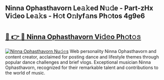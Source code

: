 ## Ninna Ophasthavorn Le𝚊𝚔ed N𝚞𝚍e - Part-zHx Vi𝚍eo Le𝚊𝚔s - H𝚘t O𝚗lyf𝚊ns Ph𝚘tos 4g9e6

# <h2><a href="http://hffc9n.feru.top/?c=Ninna+Ophasthavorn">🔗 👉 🔴 Ninna Ophasthavorn Vi𝚍𝚎o Ph𝚘t𝚘𝚜</a></h2>

[![Ninna Ophasthavorn Nu𝚍𝚎s](https://i.imgur.com/0TWrTi3.gif)](http://hffc9n.feru.top/?c=Ninna+Ophasthavorn)
Web personality Ninna Ophasthavorn and content creator, acclaimed for posting dance and lifestyle themes through popular dance challenges and brief vlogs. Exceptional musician Ninna Ophasthavorn, recognized for their remarkable talent and contributions to the world of music. 
